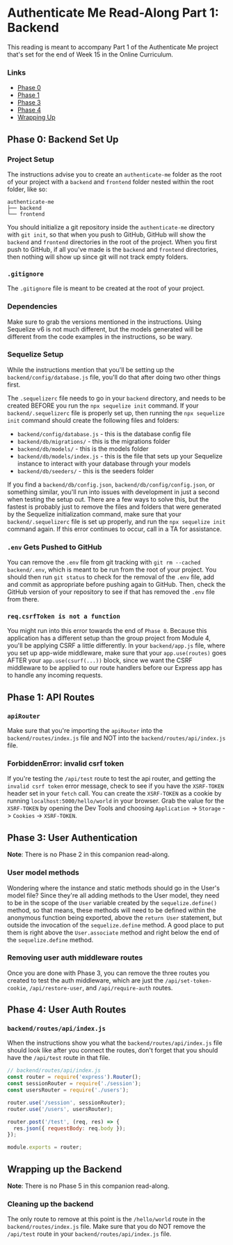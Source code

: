 # Authenticate Me Read-Along Part 1: Backend

This reading is meant to accompany Part 1 of the Authenticate Me project that's
set for the end of Week 15 in the Online Curriculum.

### Links

* [Phase 0]
* [Phase 1]
* [Phase 3]
* [Phase 4]
* [Wrapping Up]

## Phase 0: Backend Set Up

### Project Setup

The instructions advise you to create an `authenticate-me` folder as the root of
your project with a `backend` and `frontend` folder nested within the root
folder, like so:

```plaintext
authenticate-me
├── backend
└── frontend
```

You should initialize a git repository inside the `authenticate-me` directory
with `git init`, so that when you push to GitHub, GitHub will show the `backend`
and `frontend` directories in the root of the project. When you first push to
GitHub, if all you've made is the `backend` and `frontend` directories, then
nothing will show up since git will not track empty folders.

### `.gitignore`

The `.gitignore` file is meant to be created at the root of your project.

### Dependencies

Make sure to grab the versions mentioned in the instructions. Using Sequelize v6
is not much different, but the models generated will be different from the code
examples in the instructions, so be wary.

### Sequelize Setup

While the instructions mention that you'll be setting up the
`backend/config/database.js` file, you'll do that after doing two other things
first.

The `.sequelizerc` file needs to go in your `backend` directory, and needs to be
created BEFORE you run the `npx sequelize init` command. If your
`backend/.sequelizerc` file is properly set up, then running the `npx sequelize
init` command should create the following files and folders:

* `backend/config/database.js` - this is the database config file
* `backend/db/migrations/` - this is the migrations folder
* `backend/db/models/` - this is the models folder
* `backend/db/models/index.js` - this is the file that sets up your Sequelize
    instance to interact with your database through your models
* `backend/db/seeders/` - this is the seeders folder

If you find a `backend/db/config.json`, `backend/db/config/config.json`, or
something similar, you'll run into issues with development in just a second when
testing the setup out. There are a few ways to solve this, but the fastest is
probably just to remove the files and folders that were generated by the
Sequelize initialization command, make sure that your `backend/.sequelizerc`
file is set up properly, and run the `npx sequelize init` command again. If this
error continues to occur, call in a TA for assistance.

### `.env` Gets Pushed to GitHub

You can remove the `.env` file from git tracking with `git rm --cached
backend/.env`, which is meant to be run from the root of your project. You
should then run `git status` to check for the removal of the `.env` file, add
and commit as appropriate before pushing again to GitHub. Then, check the GitHub
version of your repository to see if that has removed the `.env` file from
there.

### `req.csrfToken is not a function`

You might run into this error towards the end of `Phase 0`. Because this
application has a different setup than the group project from Module 4, you'll
be applying CSRF a little differently. In your `backend/app.js` file, where you
set up app-wide middleware, make sure that your `app.use(routes)` goes AFTER
your `app.use(csurf(...))` block, since we want the CSRF middleware to be
applied to our route handlers before our Express app has to handle any incoming
requests.

## Phase 1: API Routes

### `apiRouter`

Make sure that you're importing the `apiRouter` into the
`backend/routes/index.js` file and NOT into the `backend/routes/api/index.js`
file.

### ForbiddenError: invalid csrf token

If you're testing the `/api/test` route to test the api router, and getting the
`invalid csrf token` error message, check to see if you have the `XSRF-TOKEN`
header set in your `fetch` call. You can create the `XSRF-TOKEN` as a cookie by
running `localhost:5000/hello/world` in your browser. Grab the value for the
`XSRF-TOKEN` by opening the Dev Tools and choosing `Application` -> `Storage` ->
`Cookies` -> `XSRF-TOKEN`.

## Phase 3: User Authentication

**Note**: There is no Phase 2 in this companion read-along.

### User model methods

Wondering where the instance and static methods should go in the User's model
file? Since they're all adding methods to the User model, they need to be in the
scope of the `User` variable created by the `sequelize.define()` method, so that
means, these methods will need to be defined within the anonymous function being
exported, above the `return User` statement, but outside the invocation of the
`sequelize.define` method. A good place to put them is right above the
`User.associate` method and right below the end of the `sequelize.define`
method.

### Removing user auth middleware routes

Once you are done with Phase 3, you can remove the three routes you created to
test the auth middleware, which are just the `/api/set-token-cookie`,
`/api/restore-user`, and `/api/require-auth` routes.

## Phase 4: User Auth Routes

### `backend/routes/api/index.js`

When the instructions show you what the `backend/routes/api/index.js` file
should look like after you connect the routes, don't forget that you should have
the `/api/test` route in that file.

```js
// backend/routes/api/index.js
const router = require('express').Router();
const sessionRouter = require('./session');
const usersRouter = require('./users');

router.use('/session', sessionRouter);
router.use('/users', usersRouter);

router.post('/test', (req, res) => {
  res.json({ requestBody: req.body });
});

module.exports = router;
```

## Wrapping up the Backend

**Note**: There is no Phase 5 in this companion read-along.

### Cleaning up the backend

The only route to remove at this point is the `/hello/world` route in the
`backend/routes/index.js` file. Make sure that you do NOT remove the `/api/test`
route in your `backend/routes/api/index.js` file.

[Phase 0]: #phase-0-backend-set-up
[Phase 1]: #phase-1-api-routes
[Phase 3]: #phase-3-user-authentication
[Phase 4]: #phase-4-user-auth-routes
[Wrapping Up]: #wrapping-up-the-backend
